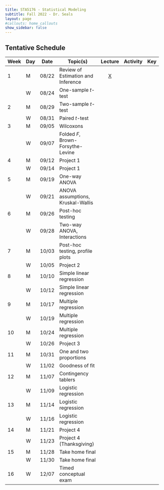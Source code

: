 ```yaml
---
title: STA5176 - Statistical Modeling
subtitle: Fall 2022 - Dr. Seals
layout: page
#callouts: home_callouts
show_sidebar: false
---
```


## Tentative Schedule

| Week | Day | Date  | Topic(s)                           |                            Lecture                            | Activity | Key |
|-----------|-----------|-----------|-----------|:---------:|:---------:|:---------:|
| 1    | M   | 08/22 | Review of Estimation and Inference | [X](https://samanthaseals.github.io/STA5176//slides/L01.html) |          |     |
|      | W   | 08/24 | One-sample *t*-test                |                                                               |          |     |
| 2    | M   | 08/29 | Two-sample *t*-test                |                                                               |          |     |
|      | W   | 08/31 | Paired *t*-test                    |                                                               |          |     |
| 3    | M   | 09/05 | Wilcoxons                          |                                                               |          |     |
|      | W   | 09/07 | Folded *F*, Brown-Forsythe-Levine  |                                                               |          |     |
| 4    | M   | 09/12 | Project 1                          |                                                               |          |     |
|      | W   | 09/14 | Project 1                          |                                                               |          |     |
| 5    | M   | 09/19 | One-way ANOVA                      |                                                               |          |     |
|      | W   | 09/21 | ANOVA assumptions, Kruskal-Wallis  |                                                               |          |     |
| 6    | M   | 09/26 | Post-hoc testing                   |                                                               |          |     |
|      | W   | 09/28 | Two-way ANOVA, Interactions        |                                                               |          |     |
| 7    | M   | 10/03 | Post-hoc testing, profile plots    |                                                               |          |     |
|      | W   | 10/05 | Project 2                          |                                                               |          |     |
| 8    | M   | 10/10 | Simple linear regression           |                                                               |          |     |
|      | W   | 10/12 | Simple linear regression           |                                                               |          |     |
| 9    | M   | 10/17 | Multiple regression                |                                                               |          |     |
|      | W   | 10/19 | Multiple regression                |                                                               |          |     |
| 10   | M   | 10/24 | Multiple regression                |                                                               |          |     |
|      | W   | 10/26 | Project 3                          |                                                               |          |     |
| 11   | M   | 10/31 | One and two proportions            |                                                               |          |     |
|      | W   | 11/02 | Goodness of fit                    |                                                               |          |     |
| 12   | M   | 11/07 | Contingency tablers                |                                                               |          |     |
|      | W   | 11/09 | Logistic regression                |                                                               |          |     |
| 13   | M   | 11/14 | Logistic regression                |                                                               |          |     |
|      | W   | 11/16 | Logistic regression                |                                                               |          |     |
| 14   | M   | 11/21 | Project 4                          |                                                               |          |     |
|      | W   | 11/23 | Project 4 (Thanksgiving)           |                                                               |          |     |
| 15   | M   | 11/28 | Take home final                    |                                                               |          |     |
|      | W   | 11/30 | Take home final                    |                                                               |          |     |
| 16   | W   | 12/07 | Timed conceptual exam              |                                                               |          |     |
